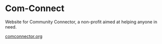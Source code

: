# Com-Connect

Website for Community Connector, a non-profit aimed at helping anyone in need.

<a href="comconnector.org">comconnector.org</a>